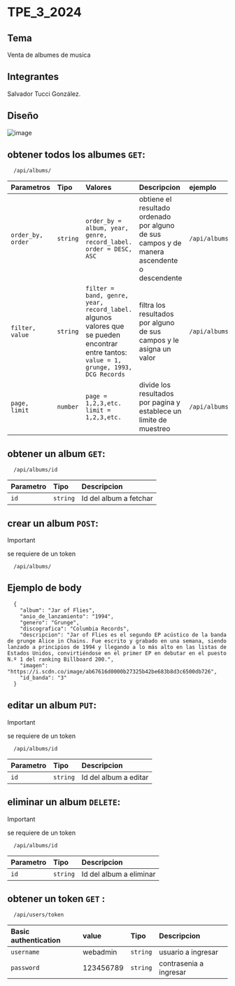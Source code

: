 # TPE_3_2024

## Tema
Venta de albumes de musica
## Integrantes
Salvador Tucci González.

## Diseño
![image](https://github.com/user-attachments/assets/94baadce-e6c6-4abf-a1bc-9bc5ae854c9e)

## obtener todos los albumes `GET`:

```http
  /api/albums/
```

| Parametros        | Tipo    | Valores                                                                                                                                 |Descripcion                                                                                 | ejemplo                                 |
| :-----------------| :-------| :---------------------------------------------------------------------------------------------------------------------------------------| :------------------------------------------------------------------------------------------|:---------------------------------------|
| `order_by, order` | `string`|`order_by = album, year, genre, record_label. order = DESC, ASC`                                                                         | obtiene el resultado ordenado por alguno de sus campos y de manera ascendente o descendente| `/api/albums/order_by=album&order=DESC` |
|`filter, value`    | `string`| `filter = band, genre, year, record_label.` algunos valores que se pueden encontrar entre tantos:` value = 1, grunge, 1993, DCG Records`| filtra los resultados por alguno de sus campos y le asigna un valor                        | `/api/albums/filter=band&value=1`       |
|`page, limit`      |`number` |`page = 1,2,3,etc. limit = 1,2,3,etc.`                                                                                                   |divide los resultados por pagina y establece un limite de muestreo                          | `/api/albums/page=2&limit=3`            |

## obtener un album `GET`:

```http
  /api/albums/id
```

| Parametro | Tipo     | Descripcion                       |
| :-------- | :------- | :-------------------------------- |
| `id`      | `string` | Id del album a fetchar            |

## crear un album `POST`:
> [!IMPORTANT]
> se requiere de un token

```http
  /api/albums/
```
## Ejemplo de body

```http
  {
    "album": "Jar of Flies",
    "anio_de_lanzamiento": "1994",
    "genero": "Grunge",
    "discografica": "Columbia Records",
    "descripcion": "Jar of Flies es el segundo EP acústico de la banda de grunge Alice in Chains. Fue escrito y grabado en una semana, siendo lanzado a principios de 1994 y llegando a lo más alto en las listas de Estados Unidos, convirtiéndose en el primer EP en debutar en el puesto N.º 1 del ranking Billboard 200.",
    "imagen": "https://i.scdn.co/image/ab67616d0000b27325b42be683b8d3c6500db726",
    "id_banda": "3"
  }
```

## editar un album `PUT`:
> [!IMPORTANT]
> se requiere de un token

```http
  /api/albums/id
```

| Parametro | Tipo     | Descripcion                       |
| :-------- | :------- | :-------------------------------- |
| `id`      | `string` | Id del album a editar             |

## eliminar un album `DELETE`:
> [!IMPORTANT]
> se requiere de un token

```http
  /api/albums/id
```

| Parametro | Tipo     | Descripcion                       |
| :-------- | :------- | :-------------------------------- |
| `id`      | `string` | Id del album a eliminar           |

## obtener un token `GET` :

```http
  /api/users/token
```

| Basic authentication | value   | Tipo     | Descripcion                       |
| :--------            | :-------| :------- | :-------------------------------- |
| `username`           | webadmin| `string` | usuario a ingresar                |
|`password`            |123456789| `string` | contrasenia a ingresar            |
